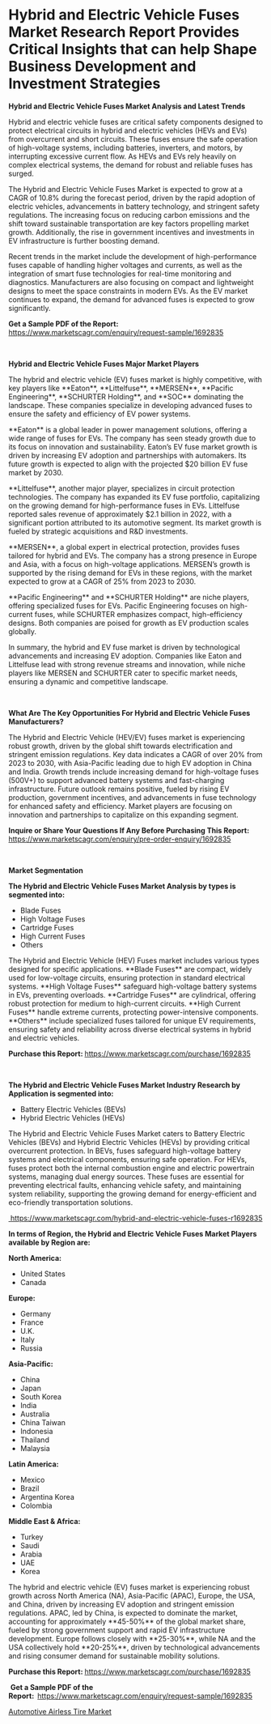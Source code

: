 <p><h1>Hybrid and Electric Vehicle Fuses Market Research Report Provides Critical Insights that can help Shape Business Development and Investment Strategies</h1></p><p><strong>Hybrid and Electric Vehicle Fuses Market Analysis and Latest Trends</strong></p>
<p><p>Hybrid and electric vehicle fuses are critical safety components designed to protect electrical circuits in hybrid and electric vehicles (HEVs and EVs) from overcurrent and short circuits. These fuses ensure the safe operation of high-voltage systems, including batteries, inverters, and motors, by interrupting excessive current flow. As HEVs and EVs rely heavily on complex electrical systems, the demand for robust and reliable fuses has surged.</p><p>The Hybrid and Electric Vehicle Fuses Market is expected to grow at a CAGR of 10.8% during the forecast period, driven by the rapid adoption of electric vehicles, advancements in battery technology, and stringent safety regulations. The increasing focus on reducing carbon emissions and the shift toward sustainable transportation are key factors propelling market growth. Additionally, the rise in government incentives and investments in EV infrastructure is further boosting demand.</p><p>Recent trends in the market include the development of high-performance fuses capable of handling higher voltages and currents, as well as the integration of smart fuse technologies for real-time monitoring and diagnostics. Manufacturers are also focusing on compact and lightweight designs to meet the space constraints in modern EVs. As the EV market continues to expand, the demand for advanced fuses is expected to grow significantly.</p></p>
<p><strong>Get a Sample PDF of the Report:&nbsp;</strong> <a href="https://www.marketscagr.com/enquiry/request-sample/1692835?utm_campaign=1166&utm_medium=2&utm_source=Github&utm_content=ia&utm_term=22012025&utm_id=hybrid-and-electric-vehicle-fuses">https://www.marketscagr.com/enquiry/request-sample/1692835</a></p>
<p>&nbsp;</p>
<p><strong>Hybrid and Electric Vehicle Fuses Major Market Players</strong></p>
<p><p>The hybrid and electric vehicle (EV) fuses market is highly competitive, with key players like **Eaton**, **Littelfuse**, **MERSEN**, **Pacific Engineering**, **SCHURTER Holding**, and **SOC** dominating the landscape. These companies specialize in developing advanced fuses to ensure the safety and efficiency of EV power systems.</p><p>**Eaton** is a global leader in power management solutions, offering a wide range of fuses for EVs. The company has seen steady growth due to its focus on innovation and sustainability. Eaton’s EV fuse market growth is driven by increasing EV adoption and partnerships with automakers. Its future growth is expected to align with the projected $20 billion EV fuse market by 2030.</p><p>**Littelfuse**, another major player, specializes in circuit protection technologies. The company has expanded its EV fuse portfolio, capitalizing on the growing demand for high-performance fuses in EVs. Littelfuse reported sales revenue of approximately $2.1 billion in 2022, with a significant portion attributed to its automotive segment. Its market growth is fueled by strategic acquisitions and R&D investments.</p><p>**MERSEN**, a global expert in electrical protection, provides fuses tailored for hybrid and EVs. The company has a strong presence in Europe and Asia, with a focus on high-voltage applications. MERSEN’s growth is supported by the rising demand for EVs in these regions, with the market expected to grow at a CAGR of 25% from 2023 to 2030.</p><p>**Pacific Engineering** and **SCHURTER Holding** are niche players, offering specialized fuses for EVs. Pacific Engineering focuses on high-current fuses, while SCHURTER emphasizes compact, high-efficiency designs. Both companies are poised for growth as EV production scales globally.</p><p>In summary, the hybrid and EV fuse market is driven by technological advancements and increasing EV adoption. Companies like Eaton and Littelfuse lead with strong revenue streams and innovation, while niche players like MERSEN and SCHURTER cater to specific market needs, ensuring a dynamic and competitive landscape.</p></p>
<p>&nbsp;</p>
<p><strong>What Are The Key Opportunities For Hybrid and Electric Vehicle Fuses Manufacturers?</strong></p>
<p><p>The Hybrid and Electric Vehicle (HEV/EV) fuses market is experiencing robust growth, driven by the global shift towards electrification and stringent emission regulations. Key data indicates a CAGR of over 20% from 2023 to 2030, with Asia-Pacific leading due to high EV adoption in China and India. Growth trends include increasing demand for high-voltage fuses (500V+) to support advanced battery systems and fast-charging infrastructure. Future outlook remains positive, fueled by rising EV production, government incentives, and advancements in fuse technology for enhanced safety and efficiency. Market players are focusing on innovation and partnerships to capitalize on this expanding segment.</p></p>
<p><strong>Inquire or Share Your Questions If Any Before Purchasing This Report:</strong> <a href="https://www.marketscagr.com/enquiry/pre-order-enquiry/1692835?utm_campaign=1166&utm_medium=2&utm_source=Github&utm_content=ia&utm_term=22012025&utm_id=hybrid-and-electric-vehicle-fuses">https://www.marketscagr.com/enquiry/pre-order-enquiry/1692835</a></p>
<p>&nbsp;</p>
<p><strong>Market Segmentation</strong></p>
<p><strong>The Hybrid and Electric Vehicle Fuses Market Analysis by types is segmented into:</strong></p>
<p><ul><li>Blade Fuses</li><li>High Voltage Fuses</li><li>Cartridge Fuses</li><li>High Current Fuses</li><li>Others</li></ul></p>
<p><p>The Hybrid and Electric Vehicle (HEV) Fuses market includes various types designed for specific applications. **Blade Fuses** are compact, widely used for low-voltage circuits, ensuring protection in standard electrical systems. **High Voltage Fuses** safeguard high-voltage battery systems in EVs, preventing overloads. **Cartridge Fuses** are cylindrical, offering robust protection for medium to high-current circuits. **High Current Fuses** handle extreme currents, protecting power-intensive components. **Others** include specialized fuses tailored for unique EV requirements, ensuring safety and reliability across diverse electrical systems in hybrid and electric vehicles.</p></p>
<p><strong>Purchase this Report:&nbsp;</strong><a href="https://www.marketscagr.com/purchase/1692835?utm_campaign=1166&utm_medium=2&utm_source=Github&utm_content=ia&utm_term=22012025&utm_id=hybrid-and-electric-vehicle-fuses">https://www.marketscagr.com/purchase/1692835</a></p>
<p>&nbsp;</p>
<p><strong>The Hybrid and Electric Vehicle Fuses Market Industry Research by Application is segmented into:</strong></p>
<p><ul><li>Battery Electric Vehicles (BEVs)</li><li>Hybrid Electric Vehicles (HEVs)</li></ul></p>
<p><p>The Hybrid and Electric Vehicle Fuses Market caters to Battery Electric Vehicles (BEVs) and Hybrid Electric Vehicles (HEVs) by providing critical overcurrent protection. In BEVs, fuses safeguard high-voltage battery systems and electrical components, ensuring safe operation. For HEVs, fuses protect both the internal combustion engine and electric powertrain systems, managing dual energy sources. These fuses are essential for preventing electrical faults, enhancing vehicle safety, and maintaining system reliability, supporting the growing demand for energy-efficient and eco-friendly transportation solutions.</p></p>
<p><a href="https://www.marketscagr.com/hybrid-and-electric-vehicle-fuses-r1692835?utm_campaign=1166&utm_medium=2&utm_source=Github&utm_content=ia&utm_term=22012025&utm_id=hybrid-and-electric-vehicle-fuses">&nbsp;https://www.marketscagr.com/hybrid-and-electric-vehicle-fuses-r1692835</a></p>
<p><strong>In terms of Region, the Hybrid and Electric Vehicle Fuses Market Players available by Region are:</strong></p>
<p>
    <p> <strong> North America: </strong>
        <ul>
            <li>United States</li>
            <li>Canada</li>
        </ul>
        </p> 
    <p> <strong> Europe: </strong>
        <ul>
            <li>Germany</li>
            <li>France</li>
            <li>U.K.</li>
            <li>Italy</li>
            <li>Russia</li>
        </ul>
        </p> 
    <p> <strong> Asia-Pacific: </strong>
        <ul>
            <li>China</li>
            <li>Japan</li>
            <li>South Korea</li>
            <li>India</li>
            <li>Australia</li>
            <li>China Taiwan</li>
            <li>Indonesia</li>
            <li>Thailand</li>
            <li>Malaysia</li>
        </ul>
        </p> 
    <p> <strong> Latin America: </strong>
        <ul>
            <li>Mexico</li>
            <li>Brazil</li>
            <li>Argentina Korea</li>
            <li>Colombia</li>
        </ul>
        </p> 
    <p> <strong> Middle East & Africa: </strong>
        <ul>
            <li>Turkey</li>
            <li>Saudi</li>
            <li>Arabia</li>
            <li>UAE</li>
            <li>Korea</li>
        </ul>
    </p>
    </p>
<p><p>The hybrid and electric vehicle (EV) fuses market is experiencing robust growth across North America (NA), Asia-Pacific (APAC), Europe, the USA, and China, driven by increasing EV adoption and stringent emission regulations. APAC, led by China, is expected to dominate the market, accounting for approximately **45-50%** of the global market share, fueled by strong government support and rapid EV infrastructure development. Europe follows closely with **25-30%**, while NA and the USA collectively hold **20-25%**, driven by technological advancements and rising consumer demand for sustainable mobility solutions.</p></p>
<p><strong>Purchase this Report: </strong><a href="https://www.marketscagr.com/purchase/1692835?utm_campaign=1166&utm_medium=2&utm_source=Github&utm_content=ia&utm_term=22012025&utm_id=hybrid-and-electric-vehicle-fuses">https://www.marketscagr.com/purchase/1692835</a></p>
<p>&nbsp;<strong>Get a Sample PDF of the Report:&nbsp;&nbsp;</strong><a href="https://www.marketscagr.com/enquiry/request-sample/1692835?utm_campaign=1166&utm_medium=2&utm_source=Github&utm_content=ia&utm_term=22012025&utm_id=hybrid-and-electric-vehicle-fuses">https://www.marketscagr.com/enquiry/request-sample/1692835</a></p>
<p><strong></strong></p>
<p><p><a href="https://github.com/castoriffic/Market-Research-Report-List-5/blob/main/automotive-airless-tire-market.md?utm_campaign=1166&utm_medium=2&utm_source=Github&utm_content=ia&utm_term=22012025&utm_id=hybrid-and-electric-vehicle-fuses">Automotive Airless Tire Market</a></p></p>